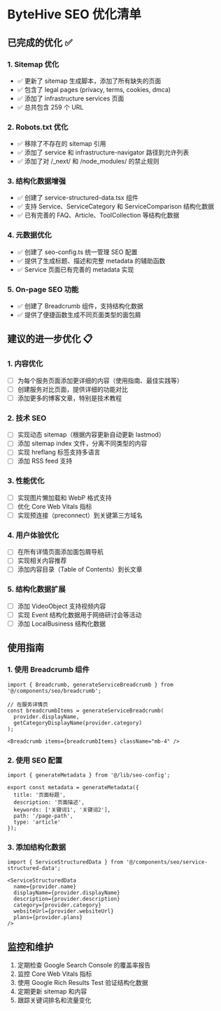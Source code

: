 # ByteHive SEO 优化清单

## 已完成的优化 ✅

### 1. Sitemap 优化
- ✅ 更新了 sitemap 生成脚本，添加了所有缺失的页面
- ✅ 包含了 legal pages (privacy, terms, cookies, dmca)
- ✅ 添加了 infrastructure services 页面
- ✅ 总共包含 259 个 URL

### 2. Robots.txt 优化
- ✅ 移除了不存在的 sitemap 引用
- ✅ 添加了 service 和 infrastructure-navigator 路径到允许列表
- ✅ 添加了对 /_next/ 和 /node_modules/ 的禁止规则

### 3. 结构化数据增强
- ✅ 创建了 service-structured-data.tsx 组件
- ✅ 支持 Service、ServiceCategory 和 ServiceComparison 结构化数据
- ✅ 已有完善的 FAQ、Article、ToolCollection 等结构化数据

### 4. 元数据优化
- ✅ 创建了 seo-config.ts 统一管理 SEO 配置
- ✅ 提供了生成标题、描述和完整 metadata 的辅助函数
- ✅ Service 页面已有完善的 metadata 实现

### 5. On-page SEO 功能
- ✅ 创建了 Breadcrumb 组件，支持结构化数据
- ✅ 提供了便捷函数生成不同页面类型的面包屑

## 建议的进一步优化 📋

### 1. 内容优化
- [ ] 为每个服务页面添加更详细的内容（使用指南、最佳实践等）
- [ ] 创建服务对比页面，提供详细的功能对比
- [ ] 添加更多的博客文章，特别是技术教程

### 2. 技术 SEO
- [ ] 实现动态 sitemap（根据内容更新自动更新 lastmod）
- [ ] 添加 sitemap index 文件，分离不同类型的内容
- [ ] 实现 hreflang 标签支持多语言
- [ ] 添加 RSS feed 支持

### 3. 性能优化
- [ ] 实现图片懒加载和 WebP 格式支持
- [ ] 优化 Core Web Vitals 指标
- [ ] 实现预连接（preconnect）到关键第三方域名

### 4. 用户体验优化
- [ ] 在所有详情页面添加面包屑导航
- [ ] 实现相关内容推荐
- [ ] 添加内容目录（Table of Contents）到长文章

### 5. 结构化数据扩展
- [ ] 添加 VideoObject 支持视频内容
- [ ] 实现 Event 结构化数据用于网络研讨会等活动
- [ ] 添加 LocalBusiness 结构化数据

## 使用指南

### 1. 使用 Breadcrumb 组件

```tsx
import { Breadcrumb, generateServiceBreadcrumb } from '@/components/seo/breadcrumb';

// 在服务详情页
const breadcrumbItems = generateServiceBreadcrumb(
  provider.displayName,
  getCategoryDisplayName(provider.category)
);

<Breadcrumb items={breadcrumbItems} className="mb-4" />
```

### 2. 使用 SEO 配置

```tsx
import { generateMetadata } from '@/lib/seo-config';

export const metadata = generateMetadata({
  title: '页面标题',
  description: '页面描述',
  keywords: ['关键词1', '关键词2'],
  path: '/page-path',
  type: 'article'
});
```

### 3. 添加结构化数据

```tsx
import { ServiceStructuredData } from '@/components/seo/service-structured-data';

<ServiceStructuredData
  name={provider.name}
  displayName={provider.displayName}
  description={provider.description}
  category={provider.category}
  websiteUrl={provider.websiteUrl}
  plans={provider.plans}
/>
```

## 监控和维护

1. 定期检查 Google Search Console 的覆盖率报告
2. 监控 Core Web Vitals 指标
3. 使用 Google Rich Results Test 验证结构化数据
4. 定期更新 sitemap 和内容
5. 跟踪关键词排名和流量变化